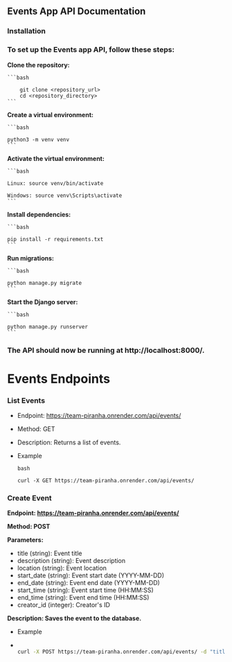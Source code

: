 <!-- ## Group Membership Management

### Add User to Group

**Endpoint:** `groups/<int:groupId>/members/<int:userId>`
**Method:** POST
**Description:** Adds a user to a group.

### Remove User from Group

**Endpoint:** `groups/<int:groupId>/members/<int:userId>`
**Method:** DELETE
**Description:** Removes a user from a group.

### List Group Members

**Endpoint:** `groups/<int:groupId>/members/`
**Method:** GET
**Description:** Lists all members of a group.

Each endpoint requires the group ID and, for adding/removing a user, the user ID. The group and user IDs should be replaced with the actual IDs in the URL.
 -->


## Events App API Documentation

### Installation

### To set up the Events app API, follow these steps:
**Clone the repository:**

    ```bash

        git clone <repository_url>
        cd <repository_directory>
    ```

**Create a virtual environment:**

    ```bash

    python3 -m venv venv
    ```

**Activate the virtual environment:**

    ```bash

    Linux: source venv/bin/activate   
    
    Windows: source venv\Scripts\activate
    ```

**Install dependencies:**

    ```bash

    pip install -r requirements.txt
    ```

**Run migrations:**

    ```bash

    python manage.py migrate
    ```
**Start the Django server:**

    ```bash

    python manage.py runserver
    ```

### The API should now be running at http://localhost:8000/.




# Events Endpoints

### List Events
- Endpoint: https://team-piranha.onrender.com/api/events/

- Method: GET

- Description: Returns a list of events.
- Example
    ```
    bash

    curl -X GET https://team-piranha.onrender.com/api/events/
    ```

### Create Event

**Endpoint: https://team-piranha.onrender.com/api/events/**

**Method: POST**

**Parameters:**

- title (string): Event title
- description (string): Event description
- location (string): Event location
- start_date (string): Event start date (YYYY-MM-DD)
- end_date (string): Event end date (YYYY-MM-DD)
- start_time (string): Event start time (HH:MM:SS)
- end_time (string): Event end time (HH:MM:SS)
- creator_id (integer): Creator's ID

**Description: Saves the event to the database.**
- Example
- 
    ```bash

    curl -X POST https://team-piranha.onrender.com/api/events/ -d "title=Sample Event" -d "description=This is a sample event" -d "location=Sample Location" -d "start_date=2023-09-21" -d "end_date=2023-09-22" -d "start_time=10:00:00" -d "end_time=12:00:00" -d "creator_id=1"
    ```